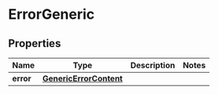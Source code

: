 
# ErrorGeneric

## Properties
| Name | Type | Description | Notes |
| ------------ | ------------- | ------------- | ------------- |
| **error** | [**GenericErrorContent**](GenericErrorContent.md) |  |  |



